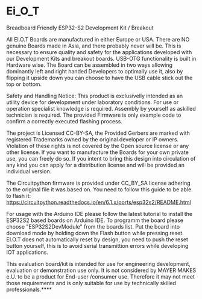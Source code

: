 # Ei_O_T
Breadboard Friendly ESP32-S2 Development Kit / Breakout

All EI.O.T Boards are manufactured in either Europe or USA. There are NO genuine Boards made in Asia, and there probably never will be.
This is necessary to ensure quality and safety for the applications developed with our Development Kits and breakout boards.
USB-OTG functionality is built in Hardware wise. 
The Board can be assembled in two ways allowing dominantly left and right handed Developers to optimally use it, also by flipping it upside down you can choose to have the USB cable stick out the top or bottom.

Safety and Handling Notice: 
This product is exclusivelly intended as an utility device for development under laboratory conditions. For use or operation specialist knowledge is required.
Assembly by yourself as askilled technician is required. The provided Firmware is only example code to confirm a correctly executed flashing process.

The project is Licensed CC-BY-SA, the Provided Gerbers are marked with registered Trademarks owned by the original developer or IP owners.
Violation of these rights is not covered by the Open source license or any other license.
If you want to manufacture the Boards for your own private use, you can freely do so. If you intent to bring this design into circulation of any kind you can apply for a distribution license and will be provided an individual version.


The Circuitpython firmware is provided under CC_BY_SA license adhering to the original file it was based on.
You need to follow this guide to be able to flash it:
https://circuitpython.readthedocs.io/en/6.1.x/ports/esp32s2/README.html


For usage with the Arduino IDE please follow the latest tutorial to install the ESP32S2 based boards on Arduino IDE.
To programm the board please choose "ESP32S2DevModule" from the boards list.
Put the board into download mode by holding down the Flash button while pressing reset.
EI.O.T does not automatically reset by design, you need to push the reset button yourself, this is to avoid serial transmittion errors while developing IOT applications.

This evaluation board/kit is intended for use for engineering development, evaluation or demonstration use only. It is not considered by MAYER MAKES e.U. to be a product for End-user /consumer use.  Therefore it may not meet those requirements and is only suitable for use by technically skilled professionals.****
